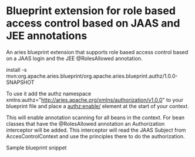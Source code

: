 Blueprint extension for role based access control based on JAAS and JEE annotations
===================================================================================

An aries blueprint extension that supports role based access control based on a JAAS login and the JEE @RolesAllowed annotation.

install -s mvn:org.apache.aries.blueprint/org.apache.aries.blueprint.authz/1.0.0-SNAPSHOT

To use it add the authz namespace xmlns:authz="http://aries.apache.org/xmlns/authorization/v1.0.0" to your blueprint file and place a <authz:enable/> element at the start of your context.

This will enable annotation scanning for all beans in the context. For bean classes that have the @RolesAllowed annotation an Authorization interceptor will be added. This interceptor will read the JAAS Subject from AccesControlContext and use the principles there to do the authorization.

Sample blueprint snippet

<blueprint xmlns="http://www.osgi.org/xmlns/blueprint/v1.0.0" xmlns:authz="http://aries.apache.org/xmlns/authorization/v1.0.0">
    <authz:enable/>
    <bean id="personServiceImpl" class="net.lr.tutorial.karaf.cxf.personservice.impl.PersonServiceImpl"/>
</blueprint>

